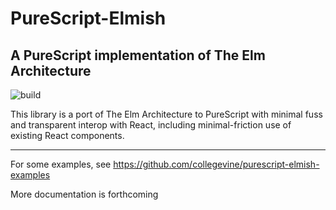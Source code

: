 # PureScript-Elmish
## A PureScript implementation of The Elm Architecture

![build](https://github.com/collegevine/purescript-elmish/workflows/build/badge.svg)

This library is a port of The Elm Architecture to PureScript with minimal fuss and transparent interop with React, including minimal-friction use of existing React components.
______

For some examples, see https://github.com/collegevine/purescript-elmish-examples

More documentation is forthcoming

